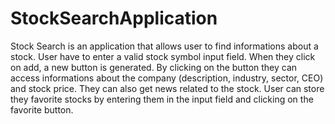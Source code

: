 # StockSearchApplication

Stock Search is an application that allows user to find informations about a stock.
User have to enter a valid stock symbol input field. When they click on add, a new button is generated. By clicking on the button they can access informations about the company (description, industry, sector, CEO) and stock price. They can also get news related to the stock.
User can store they favorite stocks by entering them in the input field and clicking on the favorite button.
